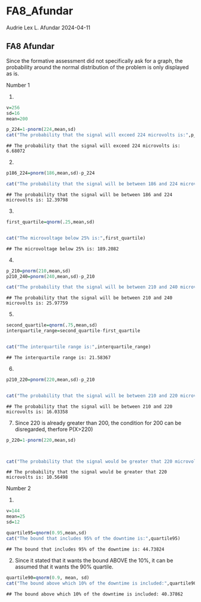 FA8_Afundar
================
Audrie Lex L. Afundar
2024-04-11

## FA8 Afundar

Since the formative assessment did not specifically ask for a graph, the
probability around the normal distribution of the problem is only
displayed as is.

Number 1

1)  

``` r
v=256
sd=16
mean=200

p_224=1-pnorm(224,mean,sd)
cat("The probability that the signal will exceed 224 microvolts is:",p_224*100)
```

    ## The probability that the signal will exceed 224 microvolts is: 6.68072

2)  

``` r
p186_224=pnorm(186,mean,sd)-p_224

cat("The probability that the signal will be between 186 and 224 microvolts is:",p186_224*100)
```

    ## The probability that the signal will be between 186 and 224 microvolts is: 12.39798

3)  

``` r
first_quartile=qnorm(.25,mean,sd)


cat("The microvoltage below 25% is:",first_quartile)
```

    ## The microvoltage below 25% is: 189.2082

4)  

``` r
p_210=pnorm(210,mean,sd)
p210_240=pnorm(240,mean,sd)-p_210

cat("The probability that the signal will be between 210 and 240 microvolts is:",p210_240*100)
```

    ## The probability that the signal will be between 210 and 240 microvolts is: 25.97759

5)  

``` r
second_quartile=qnorm(.75,mean,sd)
interquartile_range=second_quartile-first_quartile


cat("The interquartile range is:",interquartile_range)
```

    ## The interquartile range is: 21.58367

6)  

``` r
p210_220=pnorm(220,mean,sd)-p_210


cat("The probability that the signal will be between 210 and 220 microvolts is:",p210_220*100)
```

    ## The probability that the signal will be between 210 and 220 microvolts is: 16.03358

7)  Since 220 is already greater than 200, the condition for 200 can be
    disregarded, therfore P(X\>220)

``` r
p_220=1-pnorm(220,mean,sd)



cat("The probability that the signal would be greater that 220 microvolts is:",p_220*100)
```

    ## The probability that the signal would be greater that 220 microvolts is: 10.56498

Number 2

1)  

``` r
v=144
mean=25
sd=12

quartile95=qnorm(0.95,mean,sd)
cat("The bound that includes 95% of the downtime is:",quartile95)
```

    ## The bound that includes 95% of the downtime is: 44.73824

2)  Since it stated that it wants the bound ABOVE the 10%, it can be
    assumed that it wants the 90% quartile.

``` r
quartile90=qnorm(0.9, mean, sd)
cat("The bound above which 10% of the downtime is included:",quartile90)
```

    ## The bound above which 10% of the downtime is included: 40.37862
